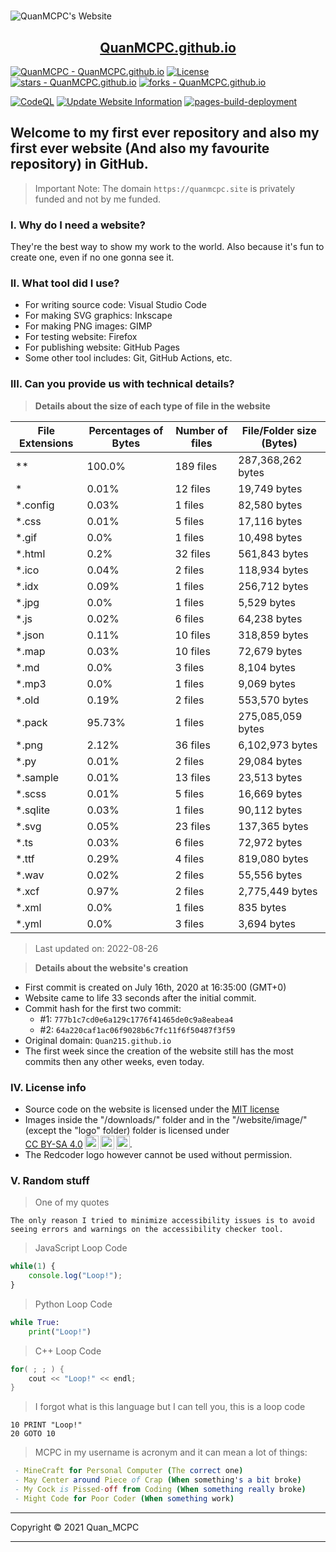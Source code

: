 <h1 style="text-align: center"></h1>

![QuanMCPC's Website](https://quanmcpc.github.io/website/image/social_preview.png)

<p align="center">
    <a href="https://quanmcpc.github.io">
        <h2 align="center">QuanMCPC.github.io</h2>
    </a>
</p>

[![QuanMCPC - QuanMCPC.github.io](https://img.shields.io/static/v1?label=QuanMCPC&message=QuanMCPC.github.io&color=red&logo=github)](https://github.com/QuanMCPC/QuanMCPC.github.io)
[![License](https://img.shields.io/badge/License-MIT-red)](#-license)
[![stars - QuanMCPC.github.io](https://img.shields.io/github/stars/QuanMCPC/QuanMCPC.github.io?style=social)](https://github.com/QuanMCPC/QuanMCPC.github.io)
[![forks - QuanMCPC.github.io](https://img.shields.io/github/forks/QuanMCPC/QuanMCPC.github.io?style=social)](https://github.com/QuanMCPC/QuanMCPC.github.io)

[![CodeQL](https://github.com/QuanMCPC/QuanMCPC.github.io/actions/workflows/codeql-analysis.yml/badge.svg)](https://github.com/QuanMCPC/QuanMCPC.github.io/actions/workflows/codeql-analysis.yml)
[![Update Website Information](https://github.com/QuanMCPC/QuanMCPC.github.io/actions/workflows/main.yml/badge.svg)](https://github.com/QuanMCPC/QuanMCPC.github.io/actions/workflows/main.yml)
[![pages-build-deployment](https://github.com/QuanMCPC/QuanMCPC.github.io/actions/workflows/pages/pages-build-deployment/badge.svg)](https://github.com/QuanMCPC/QuanMCPC.github.io/actions/workflows/pages/pages-build-deployment)

## Welcome to my first ever repository and also my first ever website (And also my favourite repository) in GitHub.

> Important Note: The domain `https://quanmcpc.site` is privately funded and not by me funded.

### I. Why do I need a website?
They're the best way to show my work to the world. Also because it's fun to create one, even if no one gonna see it.

### II. What tool did I use?
- For writing source code: Visual Studio Code
- For making SVG graphics: Inkscape
- For making PNG images: GIMP
- For testing website: Firefox
- For publishing website: GitHub Pages
- Some other tool includes: Git, GitHub Actions, etc.

### III. Can you provide us with technical details?

> **Details about the size of each type of file in the website**
<!--python_data_start-->
File Extensions | Percentages of Bytes | Number of files | File/Folder size (Bytes)
----------------|--------------------- |-----------------|--------------------------
\** | 100.0% | 189 files | 287,368,262 bytes
\* | 0.01% | 12 files | 19,749 bytes
\*.config | 0.03% | 1 files | 82,580 bytes
\*.css | 0.01% | 5 files | 17,116 bytes
\*.gif | 0.0% | 1 files | 10,498 bytes
\*.html | 0.2% | 32 files | 561,843 bytes
\*.ico | 0.04% | 2 files | 118,934 bytes
\*.idx | 0.09% | 1 files | 256,712 bytes
\*.jpg | 0.0% | 1 files | 5,529 bytes
\*.js | 0.02% | 6 files | 64,238 bytes
\*.json | 0.11% | 10 files | 318,859 bytes
\*.map | 0.03% | 10 files | 72,679 bytes
\*.md | 0.0% | 3 files | 8,104 bytes
\*.mp3 | 0.0% | 1 files | 9,069 bytes
\*.old | 0.19% | 2 files | 553,570 bytes
\*.pack | 95.73% | 1 files | 275,085,059 bytes
\*.png | 2.12% | 36 files | 6,102,973 bytes
\*.py | 0.01% | 2 files | 29,084 bytes
\*.sample | 0.01% | 13 files | 23,513 bytes
\*.scss | 0.01% | 5 files | 16,669 bytes
\*.sqlite | 0.03% | 1 files | 90,112 bytes
\*.svg | 0.05% | 23 files | 137,365 bytes
\*.ts | 0.03% | 6 files | 72,972 bytes
\*.ttf | 0.29% | 4 files | 819,080 bytes
\*.wav | 0.02% | 2 files | 55,556 bytes
\*.xcf | 0.97% | 2 files | 2,775,449 bytes
\*.xml | 0.0% | 1 files | 835 bytes
\*.yml | 0.0% | 3 files | 3,694 bytes
> Last updated on: 2022-08-26
<!--python_data_stop-->

> **Details about the website's creation**
- First commit is created on July 16th, 2020 at 16:35:00 (GMT+0)
- Website came to life 33 seconds after the initial commit.
- Commit hash for the first two commit:
    - #1: `777b1c7cd0e6a129c1776f41465de0c9a8eabea4`
    - #2: `64a220caf1ac06f9028b6c7fc11f6f50487f3f59`
- Original domain: `Quan215.github.io`
- The first week since the creation of the website still has the most commits then any other weeks, even today.

### IV. License info
- Source code on the website is licensed under the [MIT license](/LICENSE)
- <span xmlns:cc="http://creativecommons.org/ns#" xmlns:dct="http://purl.org/dc/terms/"><span property="dct:title">Images inside the "/downloads/" folder and in the "/website/image/" (except the "logo" folder) folder</span> is licensed under <a href="http://creativecommons.org/licenses/by-sa/4.0/?ref=chooser-v1" target="_blank" rel="license noopener noreferrer" style="display:inline-block;"><span class="tc-green">CC BY-SA 4.0</span><img style="height:22px!important;margin-left:3px;vertical-align:text-bottom;" src="https://mirrors.creativecommons.org/presskit/icons/cc.svg?ref=chooser-v1"><img style="height:22px!important;margin-left:3px;vertical-align:text-bottom;" src="https://mirrors.creativecommons.org/presskit/icons/by.svg?ref=chooser-v1"><img style="height:22px!important;margin-left:3px;vertical-align:text-bottom;" src="https://mirrors.creativecommons.org/presskit/icons/sa.svg?ref=chooser-v1"></a></span>.
- The Redcoder logo however <span class="tc-red">cannot be used without permission</span>.

### V. Random stuff
> One of my quotes
```
The only reason I tried to minimize accessibility issues is to avoid seeing errors and warnings on the accessibility checker tool.
```
> JavaScript Loop Code
```JavaScript
while(1) {
    console.log("Loop!");
}
```
> Python Loop Code
```Python
while True:
    print("Loop!")
```
> C++ Loop Code
```c++
for( ; ; ) {
    cout << "Loop!" << endl;
}
```
> I forgot what is this language but I can tell you, this is a loop code
```basic
10 PRINT "Loop!"
20 GOTO 10
```
> MCPC in my username is acronym and it can mean a lot of things:
```nim
 - MineCraft for Personal Computer (The correct one)
 - May Center around Piece of Crap (When something's a bit broke)
 - My Cock is Pissed-off from Coding (When something really broke)
 - Might Code for Poor Coder (When something work)
```

***
Copyright &copy; 2021 Quan_MCPC
***
